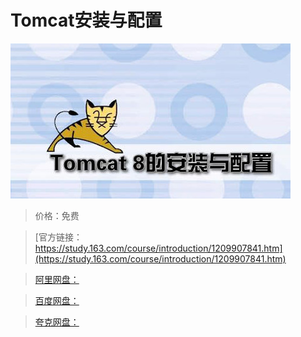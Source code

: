 # Tomcat安装与配置

![img](../../../assets/study163/free/5e0d5415e7a341b8bb816cce599d4cac.jpg)

> 价格：免费

> [官方链接：https://study.163.com/course/introduction/1209907841.htm](https://study.163.com/course/introduction/1209907841.htm)

> [阿里网盘：]()

> [百度网盘：]()

> [夸克网盘：]()
